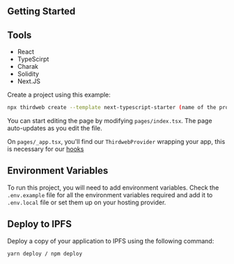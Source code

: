 ## Getting Started

## Tools

- React
- TypeScirpt
- Charak
- Solidity
- Next.JS 



Create a project using this example:

```bash
npx thirdweb create --template next-typescript-starter (name of the project)
```

You can start editing the page by modifying `pages/index.tsx`. The page auto-updates as you edit the file.

On `pages/_app.tsx`, you'll find our `ThirdwebProvider` wrapping your app, this is necessary for our [hooks](https://portal.thirdweb.com/react)


## Environment Variables

To run this project, you will need to add environment variables. Check the `.env.example` file for all the environment variables required and add it to `.env.local` file or set them up on your hosting provider.

## Deploy to IPFS

Deploy a copy of your application to IPFS using the following command:

```bash
yarn deploy / npm deploy
```

